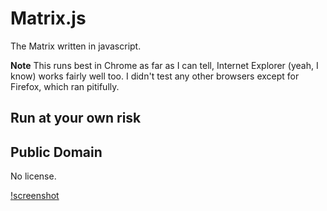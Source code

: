 Matrix.js
==========
The Matrix written in javascript.

**Note** This runs best in Chrome as far as I can tell, Internet Explorer (yeah, I know) works fairly well too. I didn't test any other browsers except for Firefox, which ran pitifully.

## Run at your own risk

## Public Domain
No license.

[!screenshot](http://puu.sh/3UEJQ.png)